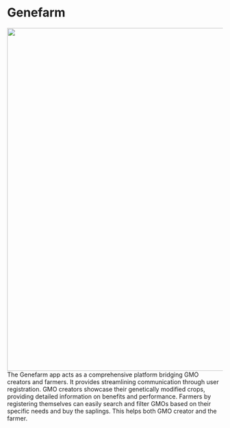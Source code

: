 # Genefarm
<img align="center" width="800" height="800" src="https://github.com/yashwanths814/Genefarm/blob/flutterflow/assets/images/genefarm.gif">
The Genefarm app acts as a comprehensive platform bridging GMO creators and farmers. It provides streamlining communication through user registration.
GMO creators showcase their genetically modified crops, providing detailed information on benefits and performance.  
Farmers by registering themselves can easily search and filter GMOs based on their specific needs and buy the saplings.  
This helps both GMO creator and the farmer.



